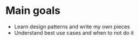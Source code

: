# Main goals
 * Learn design patterns and write my own pieces
 * Understand best use cases and when to not do it
